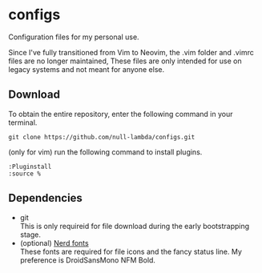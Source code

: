# configs
Configuration files for my personal use.

Since I've fully transitioned from Vim to Neovim, the .vim folder and .vimrc files are no longer maintained, These files are only intended for use on legacy systems and not meant for anyone else.

## Download
To obtain the entire repository, enter the following command in your terminal.
```
git clone https://github.com/null-lambda/configs.git
```

(only for vim) run the following command to install plugins.
```
:Pluginstall
:source %
```

## Dependencies
- git  
This is only requireid for file download during the early bootstrapping stage.
- (optional) [Nerd fonts](https://www.nerdfonts.com/)  
These fonts are required for file icons and the fancy status line. My preference is DroidSansMono NFM Bold. 
